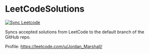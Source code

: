 # LeetCodeSolutions

[![Sync Leetcode](https://github.com/Jordanmarshall2510/LeetCodeSolutions/actions/workflows/SyncLeetCode.yml/badge.svg)](https://github.com/Jordanmarshall2510/LeetCodeSolutions/actions/workflows/SyncLeetCode.yml)

Syncs accepted solutions from LeetCode to the default branch of the GitHub repo.

Profile: https://leetcode.com/u/Jordan_Marshall/

